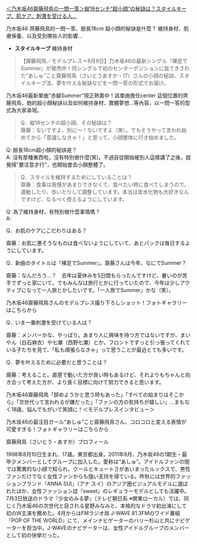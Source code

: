 

[＜乃木坂46齋藤飛鳥の一問一答＞縦18センチ“超小顔”の秘訣は？スタイルキープ、肌ケア、刺激を受ける人…](http://mdpr.jp/interview/detail/1602701)


乃木坂46 齊藤飛鳥的一問一答、臉長18cm 超小顏的秘訣是什麼？ 維持身材、肌膚保養、以及受到哪些人的影響…


- **スタイルキープ**  維持身材

>【齋藤飛鳥／モデルプレス＝8月8日】乃木坂46の最新シングル『裸足でSummer』が発売中！同シングルで初のセンターポジションに抜てきされた“あしゅ”こと齋藤飛鳥（さいとうあすか・17）さんの小顔の秘訣、スタイルキープ法、夢を叶える秘訣などを一問一答の形式でお届け。

乃木坂46最新單曲"赤腳Summer"現正熱賣中！該單曲擔任center 這個位置的齊藤飛鳥，她的超小顏秘訣以及如何維持身材、實體夢想…等內容，以一問一答的型式為大家承現。

> Q．縦18センチの超小顔、その秘訣は？  
> 齋藤：ないですよ、別に～！ないですよ（笑）。でもそうやって言われ始めてから「意識しなきゃ！」と思って、小顔整体に行き始めました。

Q: 臉長18cm超小顏的秘訣是？  
A: 沒有那種東西啦，沒有特別做什麼(笑)。不過自從開始被別人這樣講了之後，就覺得"要注意才行"，也開始會去小顏整體了。

> Q．スタイルを維持するためにしていることは？  
> 齋藤：食事は我慢があまりできなくて、食べたい時に食べてしまうので、運動したり、歩いたりして調整しています。本当は炭水化物も大好きなんですけど、なるべく控えるようにしています。

Q: 為了維持身材，有特別做什麼事情嗎？  
A: 





Q．お肌のケアにこだわりはある？

齋藤：お肌に悪そうなものは食べないようにしていて、あとパックは毎日するようにしています。

Q．新曲のタイトルは『裸足でSummer』。齋藤さんは今年、なにでSummer？

齋藤：なんだろう…？　去年は夏休みを5日間もらったんですけど、暑いのが苦手でずっと家にいて。でもみんなは旅行とかに行っていたので、今年は少しアクティブになって一人旅とかしたいです。「一人旅でSummer」かな（笑）。

乃木坂46齋藤飛鳥さんのモデルプレス撮り下ろしショット！フォトギャラリーはこちらから


Q．いま一番刺激を受けている人は？

齋藤：メンバーかな、やっぱり。あまり人に興味を持つ方ではないですが、まいやん（白石麻衣）や七瀬（西野七瀬）とか、フロントでずっと引っ張ってくれている子たちを見て、「私も頑張らなきゃ」って思うことが最近とても多いです。

Q．夢を叶えるために必要だと思うことは？

齋藤：考えること。直感で動いた方が良い時もあるけど、それよりもちゃんと向き合って考えた方が、より長く目標に向けて努力できると思います。



乃木坂46齋藤飛鳥「辞めようかと思う時もあった」「すべての始まりはそこから」「次世代って言われるが嫌だった」「ファンの方の気持ちが嬉しい」…まもなく18歳、悩んでもがいて笑顔に！＜モデルプレスインタビュー＞

乃木坂46の最注目ガール“あしゅ”こと齋藤飛鳥さん、コロコロと変える表情が可愛すぎる！フォトギャラリーはこちらから


齋藤飛鳥（さいとう・あすか）プロフィール



1998年8月10日生まれ、17歳。東京都出身。2011年8月、乃木坂46の1期生・最年少メンバーとしてグループに加入した。愛称は“あしゅ”。アイドルファンの間では驚異的な小顔で知られ、クールとキュートさがあいまったルックスで、男性ファンだけでなく女性ファンからも強い支持を得ている。昨秋には世界的ファッションブランド『ANNA SUI』（アナ スイ）のアジア圏ビジュアルモデルに選ばれたほか、女性ファッション誌『sweet』のレギュラーモデルとしても活躍中。7月3日放送のドラマ『少女のみる夢』（テレビ朝日系 ※関東ローカル）では、同じく乃木坂46の次世代と目される星野みなみと、本格的なドラマ初出演にして初のW主演を務めた。4月からはFMラジオ局 J-WAVE 81.3FMのワイド番組『POP OF THE WORLD』にて、メインナビゲーターのハリー杉山と共にナビゲーターを担当中。J-WAVEのナビゲーターは、女性アイドルグループのメンバーとして初の快挙だった。
